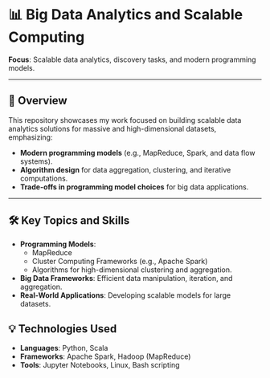 # 📊 Big Data Analytics and Scalable Computing

**Focus**: Scalable data analytics, discovery tasks, and modern programming models.

---

## 🚀 Overview

This repository showcases my work focused on building scalable data analytics solutions for massive and high-dimensional datasets, emphasizing:
- **Modern programming models** (e.g., MapReduce, Spark, and data flow systems).
- **Algorithm design** for data aggregation, clustering, and iterative computations.
- **Trade-offs in programming model choices** for big data applications.

---

## 🛠️ Key Topics and Skills
- **Programming Models**: 
  - MapReduce  
  - Cluster Computing Frameworks (e.g., Apache Spark)  
  - Algorithms for high-dimensional clustering and aggregation.
- **Big Data Frameworks**: Efficient data manipulation, iteration, and aggregation.
- **Real-World Applications**: Developing scalable models for large datasets.


## 💡 Technologies Used
- **Languages**: Python, Scala  
- **Frameworks**: Apache Spark, Hadoop (MapReduce)  
- **Tools**: Jupyter Notebooks, Linux, Bash scripting  
